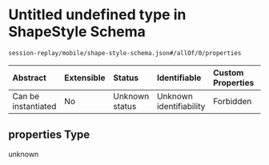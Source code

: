 # Untitled undefined type in ShapeStyle Schema

```txt
session-replay/mobile/shape-style-schema.json#/allOf/0/properties
```



| Abstract            | Extensible | Status         | Identifiable            | Custom Properties | Additional Properties | Access Restrictions | Defined In                                                                                               |
| :------------------ | :--------- | :------------- | :---------------------- | :---------------- | :-------------------- | :------------------ | :------------------------------------------------------------------------------------------------------- |
| Can be instantiated | No         | Unknown status | Unknown identifiability | Forbidden         | Allowed               | none                | [shape-style-schema.json\*](../out/session-replay/mobile/shape-style-schema.json "open original schema") |

## properties Type

unknown

